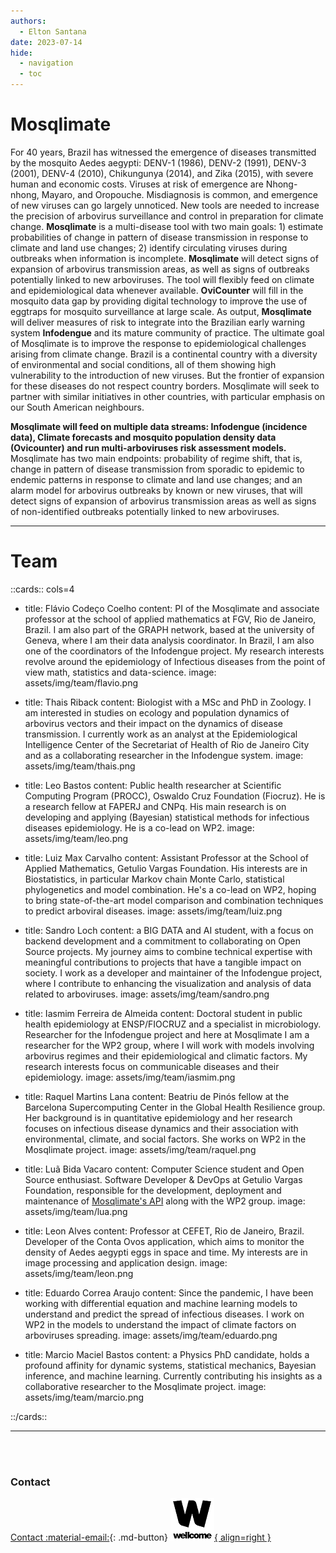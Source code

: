 ```yaml
---
authors:
  - Elton Santana
date: 2023-07-14
hide:
  - navigation
  - toc
---
```


# Mosqlimate

<p>
  For 40 years, Brazil has witnessed the emergence of diseases transmitted by the mosquito Aedes aegypti: DENV-1 (1986), DENV-2 (1991), DENV-3 (2001), DENV-4 (2010), Chikungunya (2014), and Zika (2015), with severe human and economic costs. Viruses at risk of emergence are Nhong-nhong, Mayaro, and Oropouche. Misdiagnosis is common, and emergence of new viruses can go largely unnoticed. New tools are needed to increase the precision of arbovirus surveillance and control in preparation for climate change. <b>Mosqlimate</b> is a multi-disease tool with two main goals: 1) estimate probabilities of change in pattern of disease transmission in response to climate and land use changes; 2) identify circulating viruses during outbreaks when information is incomplete. <b>Mosqlimate</b> will detect signs of expansion of arbovirus transmission areas, as well as signs of outbreaks potentially linked to new arboviruses. The tool will flexibly feed on climate and epidemiological data whenever available. <b>OviCounter</b> will fill in the mosquito data gap by providing digital technology to improve the use of eggtraps for mosquito surveillance at large scale. As output, <b>Mosqlimate</b> will deliver measures of risk to integrate into the Brazilian early warning system <b>Infodengue</b> and its mature community of practice. The ultimate goal of Mosqlimate is to improve the response to epidemiological challenges arising from climate change. Brazil is a continental country with a diversity of environmental and social conditions, all of them showing high vulnerability to the introduction of new viruses. But the frontier of expansion for these diseases do not respect country borders. Mosqlimate will seek to partner with similar initiatives in other countries, with particular emphasis on our South American neighbours.
</p>
<p>
  <b>Mosqlimate will feed on multiple data streams: Infodengue (incidence data), Climate forecasts and mosquito population density data (Ovicounter) and run multi-arboviruses risk assessment models.</b> Mosqlimate has two main endpoints: probability of regime shift, that is, change in pattern of disease transmission from sporadic to epidemic to endemic patterns in response to climate and land use changes; and an alarm model for arbovirus outbreaks by known or new viruses, that will detect signs of expansion of arbovirus transmission areas as well as signs of non-identified outbreaks potentially linked to new arboviruses.
</p>

---

# Team

::cards:: cols=4

- title: Flávio Codeço Coelho
  content: PI of the Mosqlimate and associate professor at the school of applied mathematics at FGV, Rio de Janeiro, Brazil. I am also part of the GRAPH network, based at the university of Geneva, where I am their data analysis coordinator. In Brazil, I am also one of the coordinators of the Infodengue project. My research interests revolve around the epidemiology of Infectious diseases from the point of view math, statistics and data-science.
  image: assets/img/team/flavio.png

- title: Thais Riback
  content: Biologist with a MSc and PhD in Zoology. I am interested in studies on ecology and population dynamics of arbovirus vectors and their impact on the dynamics of disease transmission. I currently work as an analyst at the Epidemiological Intelligence Center of the Secretariat of Health of Rio de Janeiro City and as a collaborating researcher in the Infodengue system.
  image: assets/img/team/thais.png

- title: Leo Bastos
  content: Public health researcher at Scientific Computing Program (PROCC), Oswaldo Cruz Foundation (Fiocruz). He is a research fellow at FAPERJ and CNPq. His main research is on developing and applying (Bayesian) statistical methods for infectious diseases epidemiology. He is a co-lead on WP2.
  image: assets/img/team/leo.png

- title: Luiz Max Carvalho
  content: Assistant Professor at the School of Applied Mathematics, Getulio Vargas Foundation. His interests are in Biostatistics, in particular Markov chain Monte Carlo, statistical phylogenetics and model combination. He's a co-lead on WP2, hoping to bring state-of-the-art model comparison and combination techniques to predict arboviral diseases.
  image: assets/img/team/luiz.png

- title: Sandro Loch
  content: a BIG DATA and AI student, with a focus on backend development and a commitment to collaborating on Open Source projects. My journey aims to combine technical expertise with meaningful contributions to projects that have a tangible impact on society. I work as a developer and maintainer of the Infodengue project, where I contribute to enhancing the visualization and analysis of data related to arboviruses.
  image: assets/img/team/sandro.png

- title: Iasmim Ferreira de Almeida
  content: Doctoral student in public health epidemiology at ENSP/FIOCRUZ and a specialist in microbiology. Researcher for the Infodengue project and here at Mosqlimate I am a researcher for the WP2 group, where I will work with models involving arbovirus regimes and their epidemiological and climatic factors. My research interests focus on communicable diseases and their epidemiology.
  image: assets/img/team/iasmim.png

- title: Raquel Martins Lana
  content: Beatriu de Pinós fellow at the Barcelona Supercomputing Center in the Global Health Resilience group. Her background is in quantitative epidemiology and her research focuses on infectious disease dynamics and their association with environmental, climate, and social factors. She works on WP2 in the Mosqlimate project.
  image: assets/img/team/raquel.png

- title: Luã Bida Vacaro
  content: Computer Science student and Open Source enthusiast. Software Developer & DevOps at Getulio Vargas Foundation, responsible for the development, deployment and maintenance of <a href="https://api.mosqlimate.org/">Mosqlimate's API</a> along with the WP2 group.
  image: assets/img/team/lua.png

- title: Leon Alves
  content: Professor at CEFET, Rio de Janeiro, Brazil. Developer of the Conta Ovos application, which aims to monitor the density of Aedes aegypti eggs in space and time. My interests are in image processing and application design.
  image: assets/img/team/leon.png

- title: Eduardo Correa Araujo
  content: Since the pandemic, I have been working with differential equation and machine learning models to understand and predict the spread of infectious diseases. I work on WP2 in the models to understand the impact of climate factors on arboviruses spreading.
  image: assets/img/team/eduardo.png

- title: Marcio Maciel Bastos
  content: a Physics PhD candidate, holds a profound affinity for dynamic systems, statistical mechanics, Bayesian inference, and machine learning. Currently contributing his insights as a collaborative researcher to the Mosqlimate project.
  image: assets/img/team/marcio.png

::/cards::

--- 

</br>
</br>


### Contact

[Contact :material-email:](mailto:flavio.codeco.coelho@fgv.br){: .md-button} [![Wellcome Trust](./assets/img/logo_wellcome.png){ align=right }](https://wellcome.org/news/new-digital-tools-use-climate-data-better-predict-and-prepare-infectious-diseases-outbreaks)

